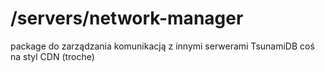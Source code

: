 # /servers/network-manager

package do zarządzania komunikacją z innymi serwerami TsunamiDB
coś na styl CDN (troche)